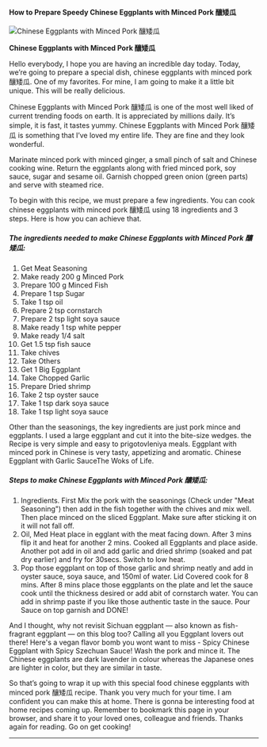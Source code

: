             

#### How to Prepare Speedy Chinese Eggplants with Minced Pork 釀矮瓜

![Chinese Eggplants with Minced Pork 釀矮瓜](https://img-global.cpcdn.com/recipes/2144932a04b68175/751x532cq70/chinese-eggplants-with-minced-pork-%e9%87%80%e7%9f%ae%e7%93%9c-recipe-main-photo.jpg)

**Chinese Eggplants with Minced Pork 釀矮瓜**

Hello everybody, I hope you are having an incredible day today. Today, we’re going to prepare a special dish, chinese eggplants with minced pork 釀矮瓜. One of my favorites. For mine, I am going to make it a little bit unique. This will be really delicious.

Chinese Eggplants with Minced Pork 釀矮瓜 is one of the most well liked of current trending foods on earth. It is appreciated by millions daily. It’s simple, it is fast, it tastes yummy. Chinese Eggplants with Minced Pork 釀矮瓜 is something that I’ve loved my entire life. They are fine and they look wonderful.

Marinate minced pork with minced ginger, a small pinch of salt and Chinese cooking wine. Return the eggplants along with fried minced pork, soy sauce, sugar and sesame oil. Garnish chopped green onion (green parts) and serve with steamed rice.

To begin with this recipe, we must prepare a few ingredients. You can cook chinese eggplants with minced pork 釀矮瓜 using 18 ingredients and 3 steps. Here is how you can achieve that.

##### The ingredients needed to make Chinese Eggplants with Minced Pork 釀矮瓜:

1.  Get Meat Seasoning
2.  Make ready 200 g Minced Pork
3.  Prepare 100 g Minced Fish
4.  Prepare 1 tsp Sugar
5.  Take 1 tsp oil
6.  Prepare 2 tsp cornstarch
7.  Prepare 2 tsp light soya sauce
8.  Make ready 1 tsp white pepper
9.  Make ready 1/4 salt
10.  Get 1.5 tsp fish sauce
11.  Take chives
12.  Take Others
13.  Get 1 Big Eggplant
14.  Take Chopped Garlic
15.  Prepare Dried shrimp
16.  Take 2 tsp oyster sauce
17.  Take 1 tsp dark soya sauce
18.  Take 1 tsp light soya sauce

Other than the seasonings, the key ingredients are just pork mince and eggplants. I used a large eggplant and cut it into the bite-size wedges. the Recipe is very simple and easy to prigotovleniya meals. Eggplant with minced pork in Chinese is very tasty, appetizing and aromatic. Chinese Eggplant with Garlic SauceThe Woks of Life.

##### Steps to make Chinese Eggplants with Minced Pork 釀矮瓜:

1.  Ingredients. First Mix the pork with the seasonings (Check under "Meat Seasoning") then add in the fish together with the chives and mix well. Then place minced on the sliced Eggplant. Make sure after sticking it on it will not fall off.
2.  Oil, Med Heat place in egglant with the meat facing down. After 3 mins flip it and heat for another 2 mins. Cooked all Eggplants and place aside. Another pot add in oil and add garlic and dried shrimp (soaked and pat dry earlier) and fry for 30secs. Switch to low heat.
3.  Pop those eggplant on top of those garlic and shrimp neatly and add in oyster sauce, soya sauce, and 150ml of water. Lid Covered cook for 8 mins. After 8 mins place those eggplants on the plate and let the sauce cook until the thickness desired or add abit of cornstarch water. You can add in shrimp paste if you like those authentic taste in the sauce. Pour Sauce on top garnish and DONE!

And I thought, why not revisit Sichuan eggplant — also known as fish-fragrant eggplant — on this blog too? Calling all you Eggplant lovers out there! Here's a vegan flavor bomb you wont want to miss - Spicy Chinese Eggplant with Spicy Szechuan Sauce! Wash the pork and mince it. The Chinese eggplants are dark lavender in colour whereas the Japanese ones are lighter in color, but they are similar in taste.

So that’s going to wrap it up with this special food chinese eggplants with minced pork 釀矮瓜 recipe. Thank you very much for your time. I am confident you can make this at home. There is gonna be interesting food at home recipes coming up. Remember to bookmark this page in your browser, and share it to your loved ones, colleague and friends. Thanks again for reading. Go on get cooking!

* * *